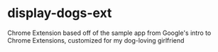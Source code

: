 display-dogs-ext
================

Chrome Extension based off of the sample app from Google's intro to Chrome Extensions, customized for my dog-loving girlfriend
